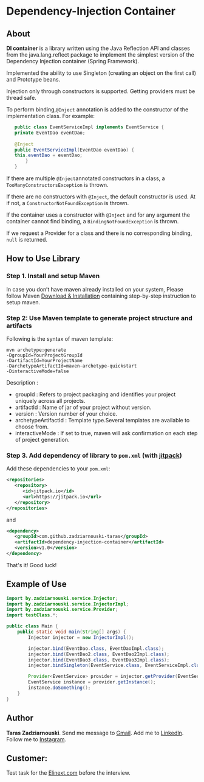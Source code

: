 # Dependency-Injection Container

## About
**DI container** is a library written using the Java Reflection API and classes from the java.lang.reflect package to implement the simplest version of the Dependency Injection container (Spring Framework). 

Implemented the ability to use Singleton (creating an object on the first call) and Prototype beans.

Injection only through constructors is supported. Getting providers must be thread safe.

To perform binding,```@Inject``` annotation is added to the constructor of the implementation class. For example:
```Java
   public class EventServiceImpl implements EventService {
   private EventDao eventDao;
   
   @Inject
   public EventServiceImpl(EventDao eventDao) {
   this.eventDao = eventDao;
       }
   }
   ```
If there are multiple ```@Inject```annotated constructors in a class, a ```TooManyConstructorsException``` is thrown.

If there are no constructors with ```@Inject```, the default constructor is used. At
   if not, a ```ConstructorNotFoundException``` is thrown.

If the container uses a constructor with ```@Inject``` and for any argument the container
   cannot find binding, a ```BindingNotFoundException``` is thrown.

If we request a Provider for a class and there is no corresponding binding, ```null``` is returned.

## How to Use Library
### Step 1. Install and setup Maven
In case you don’t have maven already installed on your system, Please follow Maven [Download & Installation](http://websystique.com/maven/maven-installation-and-setup-windows-unix "Download & Installation") containing step-by-step instruction to setup maven.

### Step 2: Use Maven template to generate project structure and artifacts
Following is the syntax of maven template:
```
mvn archetype:generate 
-DgroupId=YourProjectGroupId 
-DartifactId=YourProjectName 
-DarchetypeArtifactId=maven-archetype-quickstart 
-DinteractiveMode=false
```
Description :

* groupId : Refers to project packaging and identifies your project uniquely across all projects.
* artifactId : Name of jar of your project without version.
* version : Version number of your choice.
* archetypeArtifactId : Template type.Several templates are available to choose from.
* interactiveMode : If set to true, maven will ask confirmation on each step of project generation.
### Step 3. Add dependency of library to ```pom.xml``` (with [jitpack](https://jitpack.io/ "jitpack"))

Add these dependencies to your ```pom.xml```:
```XML
<repositories>
   <repository>
      <id>jitpack.io</id>
      <url>https://jitpack.io</url>
   </repository>
</repositories>
```
and 
```XML
<dependency>
   <groupId>com.github.zadziarnouski-taras</groupId>
   <artifactId>dependency-injection-container</artifactId>
   <version>v1.0</version>
</dependency>
```
That's it! Good luck!

## Example of Use

```Java
import by.zadziarnouski.service.Injector;
import by.zadziarnouski.service.InjectorImpl;
import by.zadziarnouski.service.Provider;
import testClass.*;

public class Main {
    public static void main(String[] args) {
        Injector injector = new InjectorImpl();

        injector.bind(EventDao.class, EventDaoImpl.class);
        injector.bind(EventDao2.class, EventDao2Impl.class);
        injector.bind(EventDao3.class, EventDao3Impl.class);
        injector.bindSingleton(EventService.class, EventServiceImpl.class);

        Provider<EventService> provider = injector.getProvider(EventService.class);
        EventService instance = provider.getInstance();
        instance.doSomething();
    }
}
```

## Author
**Taras Zadziarnouski**. Send me message to [Gmail](mailto:taras.zadziarnouski@gmail.com "Gmail"). Add me to [LinkedIn](https://www.linkedin.com/in/taras-zadziarnouski-b6205a206/ "LinkedIn"). Follow me to [Instagram](https://t.me/taraszadziarnouski "Instagram").

## Customer:
Test task for the [Elinext.com](https://www.elinext.com/ "elinext") before the interview.